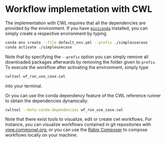Workflow implemetation with CWL
===============================

The implementation with CWL requires that all the dependencies are provided by the environment.
If you have [`miniconda`](https://docs.conda.io/projects/conda/en/latest/user-guide/install/index.html)
installed, you can simply create a respective environment by typing

```sh
conda env create --file default_env.yml --prefix ./simpleusecase
conda activate ./simpleusecase
```

Note that by specifying the `--prefix` option you can simply remove all downloaded packages afterwards
by removing the folder given to `prefix`. To execute the workflow after activating the environment,
simply type

```sh
cwltool wf_run_use_case.cwl
```

into your terminal.

Or you can use the conda dependency feature of the CWL reference runner to obtain
the dependencies dynamically:

```sh
cwltool --beta-conda-dependencies wf_run_use_case.cwl
```

Note that there exist tools to visualize, edit or create cwl workflows. For instance, you can
visualize workflows contained in git repositories with [view.commonwl.org](https://view.commonwl.org/),
or you can use the [Rabix Composer](https://github.com/rabix/composer) to compose workflows locally
on your machine.
